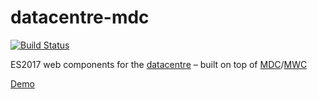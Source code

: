 # datacentre-mdc

[![Build Status](https://travis-ci.com/npolar/datacentre-mdc.svg?branch=master)](https://travis-ci.com/npolar/datacentre-mdc)

ES2017 web components for the [datacentre](https://github.com/npolar/datacentre) – built on top of [MDC](https://github.com/material-components/material-components-web/)/[MWC](https://github.com/material-components/material-components-web-components)

[Demo](https://datacentre-mdc.npolar.now.sh)
